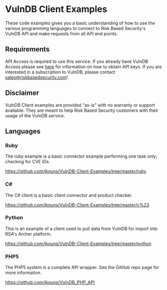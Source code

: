 # VulnDB Client Examples #

These code examples gives you a basic understanding of how to use the various programming languages to connect to Risk Based Security's VulnDB API and make requests from all API end points.

## Requirements ##

API Access is required to use this service. 
If you already have VulnDB Access please see [here](https://vulndb.cyberriskanalytics.com/oauth_clients) for information on how to obtain API keys.
If you are interested in a subscription to VulnDB, please contact sales@riskbasedsecurity.com!

## Disclaimer ##

VulnDB Client examples are provided “as-is” with no warranty or support available. They are meant to help Risk Based Security customers with their usage of the VulnDB service.

## Languages ##

### Ruby ###

The ruby example is a basic connector example performing one task only; checking for CVE IDs.

https://github.com/jkouns/VulnDB-Client-Examples/tree/master/ruby

### C# ###

The C# client is a basic client connector and product checker. 

https://github.com/jkouns/VulnDB-Client-Examples/tree/master/c%23

### Python ###

This is an example of a client used to pull data from VulnDB for import into RSA's Archer platform.

https://github.com/jkouns/VulnDB-Client-Examples/tree/master/python

### PHP5 ###

The PHP5 system is a complete API wrapper. See the GitHub repo page for more information.

https://github.com/jkouns/VulnDB_PHP_API





